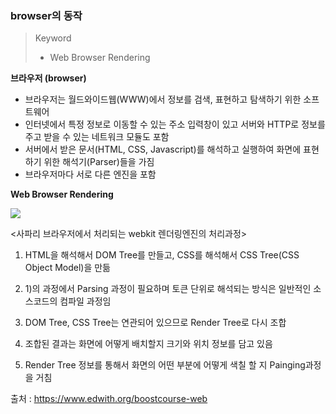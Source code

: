 ### browser의 동작

> Keyword
>
> - Web Browser Rendering



**브라우저 (browser)**

- 브라우저는 월드와이드웹(WWW)에서 정보를 검색, 표현하고 탐색하기 위한 소프트웨어
- 인터넷에서 특정 정보로 이동할 수 있는 주소 입력창이 있고 서버와 HTTP로 정보를 주고 받을 수 있는 네트워크 모듈도 포함
- 서버에서 받은 문서(HTML, CSS, Javascript)를 해석하고 실행하여 화면에 표현하기 위한 해석기(Parser)들을 가짐
- 브라우저마다 서로 다른 엔진을 포함



**Web Browser Rendering**

<img src="https://user-images.githubusercontent.com/42233535/55536841-c4c91700-56f5-11e9-814c-8baff754275c.png">

<사파리 브라우저에서 처리되는 webkit 렌더링엔진의 처리과정>

1) HTML을 해석해서 DOM Tree를 만들고, CSS를 해석해서 CSS Tree(CSS Object Model)을 만듦

2) 1)의 과정에서 Parsing 과정이 필요하며 토큰 단위로 해석되는 방식은 일반적인 소스코드의 컴파일 과정임

3) DOM Tree, CSS Tree는 연관되어 있으므로 Render Tree로 다시 조합

4) 조합된 결과는 화면에 어떻게 배치할지 크기와 위치 정보를 담고 있음

5) Render Tree 정보를 통해서 화면의 어떤 부분에 어떻게 색칠 할 지 Painging과정을 거침

출처 : https://www.edwith.org/boostcourse-web
